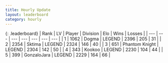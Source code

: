 ```yaml
---
title: Hourly Update
layout: leaderboard
category: hourly
---
```


{: .leaderboard}
| Rank | LV | Player | Division | Elo | Wins | Losses |
| --- | --- | --- | --- | --- | --- | --- |
| <span data-change="0">1</span> | 1062 | <span title="ID: 402846">Dogma</span> | LEGEND | <span data-change="0">2396</span> | <span data-change="0">205</span> | <span data-change="0">31</span> |
| <span data-change="0">2</span> | 2354 | <span title="ID: 353063">Sktima</span> | LEGEND | <span data-change="0">2324</span> | <span data-change="0">146</span> | <span data-change="0">40</span> |
| <span data-change="0">3</span> | 651 | <span title="ID: 742939">Phantom Knight</span> | LEGEND | <span data-change="0">2304</span> | <span data-change="0">142</span> | <span data-change="0">50</span> |
| <span data-change="0">4</span> | 343 | <span title="ID: 598288">Kookoo</span> | LEGEND | <span data-change="0">2230</span> | <span data-change="0">104</span> | <span data-change="0">44</span> |
| <span data-change="0">5</span> | 399 | <span title="ID: 650626">GonzaloJara</span> | LEGEND | <span data-change="0">2229</span> | <span data-change="0">164</span> | <span data-change="0">66</span> |